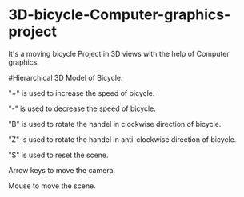 # 3D-bicycle-Computer-graphics-project
It's a moving bicycle Project in 3D views with the help of Computer graphics.


#Hierarchical 3D Model of Bicycle.

"+" is used to increase the speed of bicycle.

"-" is used to decrease the speed of bicycle.

"B" is used to rotate the handel in clockwise direction of bicycle.

"Z" is used to rotate the handel in anti-clockwise direction of bicycle.

"S" is used to reset the scene.

Arrow keys to move the camera.

Mouse to move the scene.


